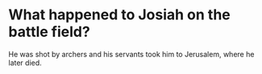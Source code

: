 # What happened to Josiah on the battle field?

He was shot by archers and his servants took him to Jerusalem, where he later died.

